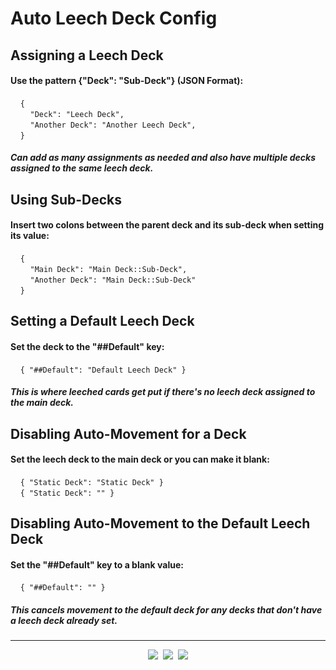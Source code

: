 # Auto Leech Deck Config

## Assigning a Leech Deck

#### Use the pattern {"Deck": "Sub-Deck"} (JSON Format):

&nbsp;&nbsp;&nbsp;&nbsp;`{`  
&nbsp;&nbsp;&nbsp;&nbsp;&nbsp;&nbsp;&nbsp;&nbsp;`"Deck": "Leech Deck",`  
&nbsp;&nbsp;&nbsp;&nbsp;&nbsp;&nbsp;&nbsp;&nbsp;`"Another Deck": "Another Leech Deck",`  
&nbsp;&nbsp;&nbsp;&nbsp;`}`

##### Can add as many assignments as needed and also have multiple decks assigned to the same leech deck.

## Using Sub-Decks

#### Insert two colons between the parent deck and its sub-deck when setting its value:

&nbsp;&nbsp;&nbsp;&nbsp;`{`  
&nbsp;&nbsp;&nbsp;&nbsp;&nbsp;&nbsp;&nbsp;&nbsp;`"Main Deck": "Main Deck::Sub-Deck",`  
&nbsp;&nbsp;&nbsp;&nbsp;&nbsp;&nbsp;&nbsp;&nbsp;`"Another Deck": "Main Deck::Sub-Deck"`  
&nbsp;&nbsp;&nbsp;&nbsp;`}`

## Setting a Default Leech Deck

#### Set the deck to the "##Default" key:

&nbsp;&nbsp;&nbsp;&nbsp;`{ "##Default": "Default Leech Deck" }`

##### This is where leeched cards get put if there's no leech deck assigned to the main deck.

## Disabling Auto-Movement for a Deck

#### Set the leech deck to the main deck or you can make it blank:

&nbsp;&nbsp;&nbsp;&nbsp;`{ "Static Deck": "Static Deck" }`  
&nbsp;&nbsp;&nbsp;&nbsp;`{ "Static Deck": "" }`

## Disabling Auto-Movement to the Default Leech Deck

#### Set the "##Default" key to a blank value:

&nbsp;&nbsp;&nbsp;&nbsp;`{ "##Default": "" }`

##### This cancels movement to the default deck for any decks that don't have a leech deck already set.

---

<center><a href="https://github.com/iamjustkoi/AutoLeechDeck"><img src="../../addons21/auto_leech_deck/raw/GitHub-Mark-Light.png"></a>&nbsp;&nbsp;<a href="https://ko-fi.com/iamjustkoi"><img src="../../addons21/auto_leech_deck/raw/kofilogo_blue.png"></a>&nbsp;&nbsp;<a href="https://www.patreon.com/iamjustkoi"><img src="../../addons21/auto_leech_deck/raw/patreon.png"></a></center>



